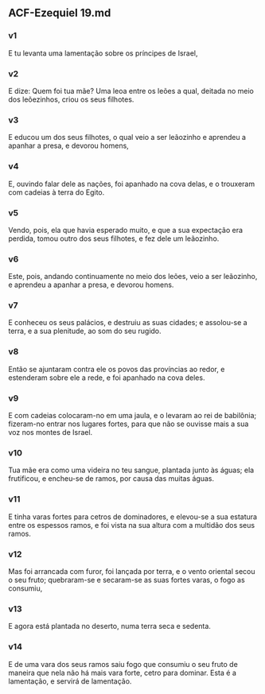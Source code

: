 ## ACF-Ezequiel 19.md
### v1
 E tu levanta uma lamentação sobre os príncipes de Israel,
### v2
 E dize: Quem foi tua mãe? Uma leoa entre os leões a qual, deitada no meio dos leõezinhos, criou os seus filhotes.
### v3
 E educou um dos seus filhotes, o qual veio a ser leãozinho e aprendeu a apanhar a presa, e devorou homens,
### v4
 E, ouvindo falar dele as nações, foi apanhado na cova delas, e o trouxeram com cadeias à terra do Egito.
### v5
 Vendo, pois, ela que havia esperado muito, e que a sua expectação era perdida, tomou outro dos seus filhotes, e fez dele um leãozinho.
### v6
 Este, pois, andando continuamente no meio dos leões, veio a ser leãozinho, e aprendeu a apanhar a presa, e devorou homens.
### v7
 E conheceu os seus palácios, e destruiu as suas cidades; e assolou-se a terra, e a sua plenitude, ao som do seu rugido.
### v8
 Então se ajuntaram contra ele os povos das províncias ao redor, e estenderam sobre ele a rede, e foi apanhado na cova deles.
### v9
 E com cadeias colocaram-no em uma jaula, e o levaram ao rei de babilônia; fizeram-no entrar nos lugares fortes, para que não se ouvisse mais a sua voz nos montes de Israel.
### v10
 Tua mãe era como uma videira no teu sangue, plantada junto às águas; ela frutificou, e encheu-se de ramos, por causa das muitas águas.
### v11
 E tinha varas fortes para cetros de dominadores, e elevou-se a sua estatura entre os espessos ramos, e foi vista na sua altura com a multidão dos seus ramos.
### v12
 Mas foi arrancada com furor, foi lançada por terra, e o vento oriental secou o seu fruto; quebraram-se e secaram-se as suas fortes varas, o fogo as consumiu,
### v13
 E agora está plantada no deserto, numa terra seca e sedenta.
### v14
 E de uma vara dos seus ramos saiu fogo que consumiu o seu fruto de maneira que nela não há mais vara forte, cetro para dominar. Esta é a lamentação, e servirá de lamentação.
